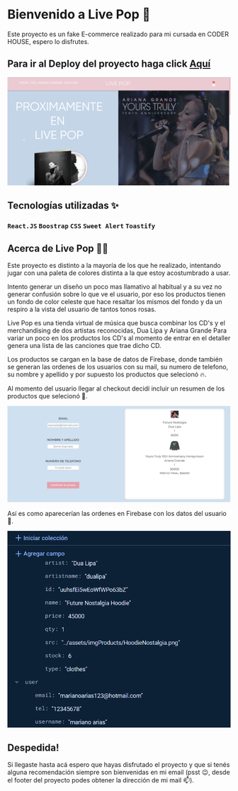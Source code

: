 # Bienvenido a Live Pop 💽

Este proyecto es un fake E-commerce realizado para mi cursada en CODER HOUSE, espero lo disfrutes.

## Para ir al Deploy del proyecto haga click [Aquí](https://live-pop.vercel.app/)
![Alt text](image.png)


## Tecnologías utilizadas ✨

### `React.JS` `Boostrap` `CSS` `Sweet Alert` `Toastify`


## Acerca de Live Pop 🕺💃

Este proyecto es distinto a la mayoría de los que he realizado, intentando jugar con una paleta de colores distinta a la que estoy acostumbrado a usar.

Intento generar un diseño un poco mas llamativo al habitual y a su vez no generar confusión sobre lo que ve el usuario, por eso los productos tienen un fondo de color celeste que hace resaltar los mismos del fondo y da un respiro a la vista del usuario de tantos tonos rosas.

Live Pop es una tienda virtual de música que busca combinar los CD's y el merchandising de dos artistas reconocidas, Dua Lipa y Ariana Grande
Para variar un poco en los productos los CD's al momento de entrar en el detaller genera una lista de las canciones que trae dicho CD.

Los productos se cargan en la base de datos de Firebase, donde también se generan las ordenes de los usuarios con su mail, su numero de telefono, su nombre y apellido y por supuesto los productos que selecionó 🔥.


Al momento del usuario llegar al checkout decidí incluir un resumen de los productos que selecionó 📠.

![Alt text](image-1.png)

Así es como aparecerían las ordenes en Firebase con los datos del usuario 📑.

![Alt text](image-2.png)


## Despedida!

Si llegaste hasta acá espero que hayas disfrutado el proyecto y que si tenés alguna recomendación siempre son bienvenidas en mi email (psst 😉, desde el footer del proyecto podes obtener la dirección de mi mail 📫).
